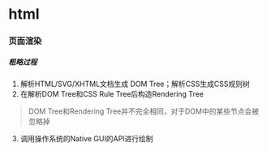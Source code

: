 # html
### 页面渲染
##### 粗略过程
1. 解析HTML/SVG/XHTML文档生成 DOM Tree；解析CSS生成CSS规则树
2. 在解析DOM Tree和CSS Rule Tree后构造Rendering Tree
  > DOM Tree和Rendering Tree并不完全相同，对于DOM中的某些节点会被忽略掉
3. 调用操作系统的Native GUI的API进行绘制

